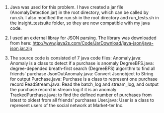 
1. Java was used for this problem. I have created a jar file (AnomalyDetection.jar) in the root directory, which can be called by run.sh. I also modified the run.sh in the root directory and run_tests.sh in the insight_testsuite folder, so they are now compatible with my java code.

2. I used an external libray for JSON parsing. The library was downloaded from here: http://www.java2s.com/Code/JarDownload/java-json/java-json.jar.zip

3. The source code is consisted of 7 java code files:
	Anomaly.java: Anomaly is a class to detect if a purchase is anomaly
	DegreeBFS.java: degree-depended breath-first search (DegreeBFS) algorithm to find all friends' purchase
	JsonOutAnomaly.java: Convert Jsonobject to String for output
	Purchase.java: Purchase is a class to represent one purchase record
	ReadStream.java: Read the batch_log and stream_log, and output the purchase record in stream log if it is an anomaly
	TrackedPurchase.java: to find the defined number of purchases from latest to oldest from all friends' purchases
	User.java: User is a class to represent users of the social network at Market-ter Inc.
